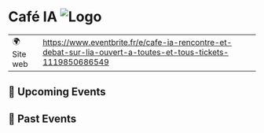 # Café IA ![Logo](https://example.com/logo-café-ia.png)

|                                |     |
| ------------------------------ | --- |
| 🌍 Site web                    | https://www.eventbrite.fr/e/cafe-ia-rencontre-et-debat-sur-lia-ouvert-a-toutes-et-tous-tickets-1119850686549 |

<!-- EVENTS:START -->
## 📅 Upcoming Events

## 📆 Past Events
<!-- EVENTS:END -->